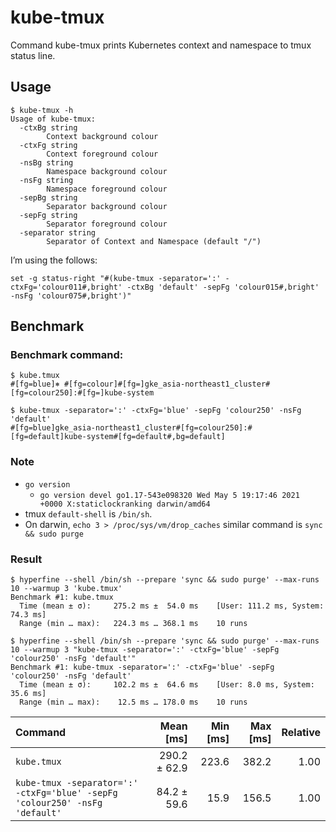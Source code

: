 # kube-tmux

Command kube-tmux prints Kubernetes context and namespace to tmux status line.

## Usage

```console
$ kube-tmux -h
Usage of kube-tmux:
  -ctxBg string
        Context background colour
  -ctxFg string
        Context foreground colour
  -nsBg string
        Namespace background colour
  -nsFg string
        Namespace foreground colour
  -sepBg string
        Separator background colour
  -sepFg string
        Separator foreground colour
  -separator string
        Separator of Context and Namespace (default "/")
```

I’m using the follows:

```console
set -g status-right "#(kube-tmux -separator=':' -ctxFg='colour011#,bright' -ctxBg 'default' -sepFg 'colour015#,bright' -nsFg 'colour075#,bright')"
```

## Benchmark

### Benchmark command:

```console
$ kube.tmux
#[fg=blue]⎈ #[fg=colour]#[fg=]gke_asia-northeast1_cluster#[fg=colour250]:#[fg=]kube-system

$ kube-tmux -separator=':' -ctxFg='blue' -sepFg 'colour250' -nsFg 'default'
#[fg=blue]gke_asia-northeast1_cluster#[fg=colour250]:#[fg=default]kube-system#[fg=default#,bg=default]
```

### Note

- `go version`
  - `go version devel go1.17-543e098320 Wed May 5 19:17:46 2021 +0000 X:staticlockranking darwin/amd64`
- tmux `default-shell` is `/bin/sh`.
- On darwin, `echo 3 > /proc/sys/vm/drop_caches` similar command is `sync && sudo purge`

### Result

```console
$ hyperfine --shell /bin/sh --prepare 'sync && sudo purge' --max-runs 10 --warmup 3 'kube.tmux'
Benchmark #1: kube.tmux
  Time (mean ± σ):     275.2 ms ±  54.0 ms    [User: 111.2 ms, System: 74.3 ms]
  Range (min … max):   224.3 ms … 368.1 ms    10 runs

$ hyperfine --shell /bin/sh --prepare 'sync && sudo purge' --max-runs 10 --warmup 3 "kube-tmux -separator=':' -ctxFg='blue' -sepFg 'colour250' -nsFg 'default'"
Benchmark #1: kube-tmux -separator=':' -ctxFg='blue' -sepFg 'colour250' -nsFg 'default'
  Time (mean ± σ):     102.2 ms ±  64.6 ms    [User: 8.0 ms, System: 35.6 ms]
  Range (min … max):    12.5 ms … 178.0 ms    10 runs
```

| Command                                                                     | Mean [ms]    | Min [ms] | Max [ms] | Relative |
|:----------------------------------------------------------------------------|-------------:|---------:|---------:|---------:|
| `kube.tmux`                                                                 | 290.2 ± 62.9 | 223.6    | 382.2    | 1.00     |
| `kube-tmux -separator=':' -ctxFg='blue' -sepFg 'colour250' -nsFg 'default'` |  84.2 ± 59.6 |  15.9    | 156.5    | 1.00     |

